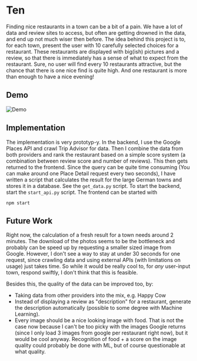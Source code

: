 # Ten

Finding nice restaurants in a town can be a bit of a pain. We have a lot of data and review sites to access, but often are getting drowned in the data, and end up not much wiser then before. The idea behind this project is to, for each town, present the user with 10 carefully selected choices for a restaurant. These restaurants are displayed with big(ish) pictures and a review, so that there is immediately has a sense of what to expect from the restaurant. Sure, no user will find every 10 restaurants attractive, but the chance that there is one nice find is quite high. And one restaurant is more than enough to have a nice evening!

## Demo

![Demo](Ten_Screencast.gif)

## Implementation

The implementation is very prototyp-y. In the backend, I use the Google Places API and crawl Trip Advisor for data. Then I combine the data from both providers and rank the restaurant based on a simple score system (a combination between review score and number of reviews). This then gets returned to the frontend. Since the query can be quite time consuming (You can make around one Place Detail request every two seconds), I have written a script that calculates the result for the large German towns and stores it in a database. See the `get_data.py` script. To start the backend, start the `start_api.py` script. The frontend can be started with
````
npm start
````

## Future Work

Right now, the calculation of a fresh result for a town needs around 2 minutes. The download of the photos seems to be the bottleneck and probably can be speed up by requesting a smaller sized image from Google. However, I don't see a way to stay at under 30 seconds for one request, since crawling data and using external APIs (with limitations on usage) just takes time. So while it would be really cool to, for _any_ user-input town, respond swiftly, I don't think that this is feasible.

Besides this, the quality of the data can be improved too, by:
- Taking data from other providers into the mix, e.g. Happy Cow
- Instead of displaying a review as "description" for a restaurant, generate the description automatically (possible to some degree with Machine Learning).
- Every image should be a nice looking image with food. That is not the case now because I can't be too picky with the images Google returns (since I only load 3 images from google per restaurant right now), but it would be cool anyway. Recognition of food + a score on the image quality could probably be done with ML, but of course questionable at what quality.
